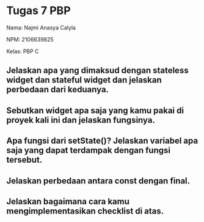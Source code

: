 # Tugas 7 PBP

Nama: Najmi Anasya Calyla

NPM: 2106639825

Kelas: PBP C

## Jelaskan apa yang dimaksud dengan stateless widget dan stateful widget dan jelaskan perbedaan dari keduanya.
## Sebutkan widget apa saja yang kamu pakai di proyek kali ini dan jelaskan fungsinya.
## Apa fungsi dari setState()? Jelaskan variabel apa saja yang dapat terdampak dengan fungsi tersebut.
## Jelaskan perbedaan antara const dengan final.
## Jelaskan bagaimana cara kamu mengimplementasikan checklist di atas.
